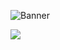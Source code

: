 ![Banner](https://user-images.githubusercontent.com/69584395/172561248-c22303fa-6676-4039-a3c3-113ddb4b230a.png)

![](https://img.shields.io/badge/Code-React-informational?style=flat&logo=react&color=61DAFB)
